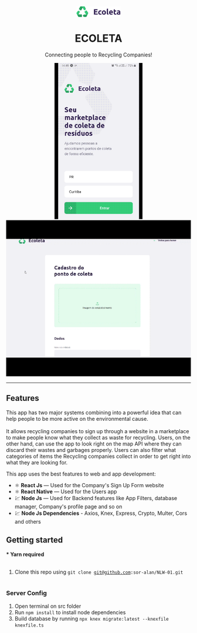 <h1 align="center">
<br>
  <img src="readme_files/logo.svg" alt="ECOLETA" width="120">
<br>
<br>
ECOLETA
</h1>

<p align="center">Connecting people to Recycling Companies!</p>


<div align="center">
  <img src="readme_files/1.gif" alt="demo" height="425">
  <img src="readme_files/2.gif" alt="demo" height="425">
</div>

<hr />

## Features
This app has two major systems combining into a powerful idea that can help people to be more active on the environmental cause.
<br /> <br />
It allows recycling companies to sign up through a website in a marketplace to make people know what they collect as waste for recycling. Users, on the other hand, can use the app to look right on the map API where they can discard their wastes and garbages properly. Users can also filter what categories of items the Recycling companies collect in order to get right into what they are looking for.

This app uses the best features to web and app development:

- ⚛️ **React Js** — Used for the Company's Sign Up Form website
- ⚛️ **React Native** — Used for the Users app
- 💹 **Node Js** — Used for Backend features like App Filters, database manager, Company's profile page and so on
- 💹 **Node Js Dependencies** - Axios, Knex, Express, Crypto, Multer, Cors and others

## Getting started
<b>* Yarn required</b> <br/><br/>
1. Clone this repo using <code>git clone git@github.com:sor-alan/NLW-01.git</code><br/><br/>

### Server Config
1. Open terminal on src folder <br/>
2. Run <code>npm install</code> to install node dependencies <br/>
3. Build database by running <code>npx knex migrate:latest --knexfile knexfile.ts</code>
